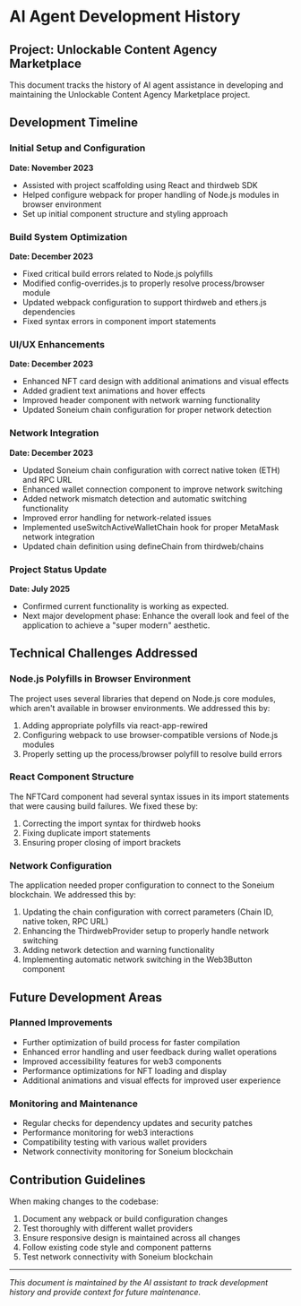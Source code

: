 # AI Agent Development History

## Project: Unlockable Content Agency Marketplace

This document tracks the history of AI agent assistance in developing and maintaining the Unlockable Content Agency Marketplace project.

## Development Timeline

### Initial Setup and Configuration

**Date: November 2023**

- Assisted with project scaffolding using React and thirdweb SDK
- Helped configure webpack for proper handling of Node.js modules in browser environment
- Set up initial component structure and styling approach

### Build System Optimization

**Date: December 2023**

- Fixed critical build errors related to Node.js polyfills
- Modified config-overrides.js to properly resolve process/browser module
- Updated webpack configuration to support thirdweb and ethers.js dependencies
- Fixed syntax errors in component import statements

### UI/UX Enhancements

**Date: December 2023**

- Enhanced NFT card design with additional animations and visual effects
- Added gradient text animations and hover effects
- Improved header component with network warning functionality
- Updated Soneium chain configuration for proper network detection

### Network Integration

**Date: December 2023**

- Updated Soneium chain configuration with correct native token (ETH) and RPC URL
- Enhanced wallet connection component to improve network switching
- Added network mismatch detection and automatic switching functionality
- Improved error handling for network-related issues
- Implemented useSwitchActiveWalletChain hook for proper MetaMask network integration
- Updated chain definition using defineChain from thirdweb/chains

### Project Status Update

**Date: July 2025**

- Confirmed current functionality is working as expected.
- Next major development phase: Enhance the overall look and feel of the application to achieve a "super modern" aesthetic.

## Technical Challenges Addressed

### Node.js Polyfills in Browser Environment

The project uses several libraries that depend on Node.js core modules, which aren't available in browser environments. We addressed this by:

1. Adding appropriate polyfills via react-app-rewired
2. Configuring webpack to use browser-compatible versions of Node.js modules
3. Properly setting up the process/browser polyfill to resolve build errors

### React Component Structure

The NFTCard component had several syntax issues in its import statements that were causing build failures. We fixed these by:

1. Correcting the import syntax for thirdweb hooks
2. Fixing duplicate import statements
3. Ensuring proper closing of import brackets

### Network Configuration

The application needed proper configuration to connect to the Soneium blockchain. We addressed this by:

1. Updating the chain configuration with correct parameters (Chain ID, native token, RPC URL)
2. Enhancing the ThirdwebProvider setup to properly handle network switching
3. Adding network detection and warning functionality
4. Implementing automatic network switching in the Web3Button component

## Future Development Areas

### Planned Improvements

- Further optimization of build process for faster compilation
- Enhanced error handling and user feedback during wallet operations
- Improved accessibility features for web3 components
- Performance optimizations for NFT loading and display
- Additional animations and visual effects for improved user experience

### Monitoring and Maintenance

- Regular checks for dependency updates and security patches
- Performance monitoring for web3 interactions
- Compatibility testing with various wallet providers
- Network connectivity monitoring for Soneium blockchain

## Contribution Guidelines

When making changes to the codebase:

1. Document any webpack or build configuration changes
2. Test thoroughly with different wallet providers
3. Ensure responsive design is maintained across all changes
4. Follow existing code style and component patterns
5. Test network connectivity with Soneium blockchain

---

*This document is maintained by the AI assistant to track development history and provide context for future maintenance.*
